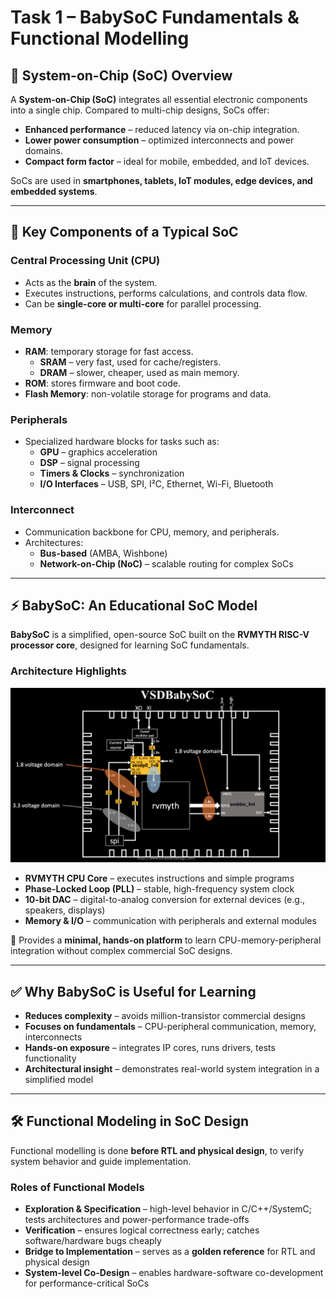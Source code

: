 # Task 1 – BabySoC Fundamentals & Functional Modelling

## 📝 System-on-Chip (SoC) Overview

A **System-on-Chip (SoC)** integrates all essential electronic components into a single chip. Compared to multi-chip designs, SoCs offer:

- **Enhanced performance** – reduced latency via on-chip integration.
- **Lower power consumption** – optimized interconnects and power domains.
- **Compact form factor** – ideal for mobile, embedded, and IoT devices.

SoCs are used in **smartphones, tablets, IoT modules, edge devices, and embedded systems**.

---

## 🧩 Key Components of a Typical SoC

### Central Processing Unit (CPU)

- Acts as the **brain** of the system.
- Executes instructions, performs calculations, and controls data flow.
- Can be **single-core or multi-core** for parallel processing.

### Memory

- **RAM**: temporary storage for fast access.
    - **SRAM** – very fast, used for cache/registers.
    - **DRAM** – slower, cheaper, used as main memory.
- **ROM**: stores firmware and boot code.
- **Flash Memory**: non-volatile storage for programs and data.

### Peripherals

- Specialized hardware blocks for tasks such as:
    - **GPU** – graphics acceleration
    - **DSP** – signal processing
    - **Timers & Clocks** – synchronization
    - **I/O Interfaces** – USB, SPI, I²C, Ethernet, Wi-Fi, Bluetooth

### Interconnect

- Communication backbone for CPU, memory, and peripherals.
- Architectures:
    - **Bus-based** (AMBA, Wishbone)
    - **Network-on-Chip (NoC)** – scalable routing for complex SoCs

---

## ⚡ BabySoC: An Educational SoC Model

**BabySoC** is a simplified, open-source SoC built on the **RVMYTH RISC-V processor core**, designed for learning SoC fundamentals.

### Architecture Highlights

<img src="https://github.com/Govindan-M/riscv-soc-tapeout/blob/main/Week%202/Images/vsdbabysoc_block_diagram.png" width="600"/>

- **RVMYTH CPU Core** – executes instructions and simple programs
- **Phase-Locked Loop (PLL)** – stable, high-frequency system clock
- **10-bit DAC** – digital-to-analog conversion for external devices (e.g., speakers, displays)
- **Memory & I/O** – communication with peripherals and external modules

📌 Provides a **minimal, hands-on platform** to learn CPU-memory-peripheral integration without complex commercial SoC designs.

---

## ✅ Why BabySoC is Useful for Learning

- **Reduces complexity** – avoids million-transistor commercial designs
- **Focuses on fundamentals** – CPU-peripheral communication, memory, interconnects
- **Hands-on exposure** – integrates IP cores, runs drivers, tests functionality
- **Architectural insight** – demonstrates real-world system integration in a simplified model

---

## 🛠️ Functional Modeling in SoC Design

Functional modelling is done **before RTL and physical design**, to verify system behavior and guide implementation.

### Roles of Functional Models

- **Exploration & Specification** – high-level behavior in C/C++/SystemC; tests architectures and power-performance trade-offs
- **Verification** – ensures logical correctness early; catches software/hardware bugs cheaply
- **Bridge to Implementation** – serves as a **golden reference** for RTL and physical design
- **System-level Co-Design** – enables hardware-software co-development for performance-critical SoCs
